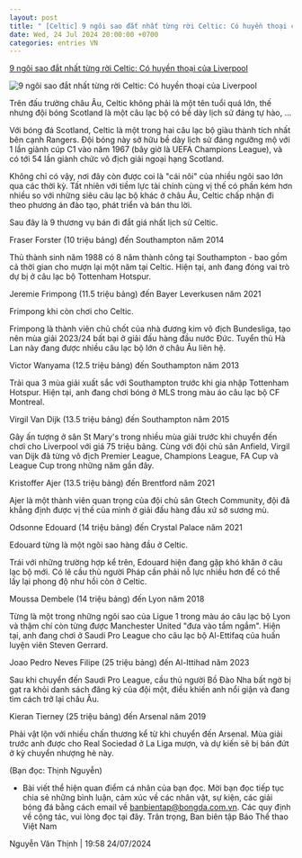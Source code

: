 ```yaml
---
layout: post
title: " [Celtic] 9 ngôi sao đắt nhất từng rời Celtic: Có huyền thoại của Liverpool"
date: Wed, 24 Jul 2024 20:00:00 +0700
categories: entries VN
---
```

[9 ngôi sao đắt nhất từng rời Celtic: Có huyền thoại của Liverpool](https://www.tinthethao.com.vn/9-ngoi-sao-dat-nhat-tung-roi-celtic-co-huyen-thoai-cua-liverpool-d771375.html)

![9 ngôi sao đắt nhất từng rời Celtic: Có huyền thoại của Liverpool](https://media.tinthethao.com.vn/resize/534x280/files/bongda/2024/07/24/9-ngoi-sao-dat-nhat-tung-roi-celtic-co-huyen-thoai-cua-liverpool-1721825260261jpg.jpg)

Trên đấu trường châu Âu, Celtic không phải là một tên tuổi quá lớn, thế nhưng đội bóng Scotland là một câu lạc bộ có bề dày lịch sử đáng tự hào, ...

Với bóng đá Scotland, Celtic là một trong hai câu lạc bộ giàu thành tích nhất bên cạnh Rangers. Đội bóng này sở hữu bề dày lịch sử đáng ngưỡng mộ với 1 lần giành cúp C1 vào năm 1967 (bây giờ là UEFA Champions League), và có tới 54 lần giành chức vô địch giải ngoại hạng Scotland.

Không chỉ có vậy, nơi đây còn được coi là "cái nôi" của nhiều ngôi sao lớn qua các thời kỳ. Tất nhiên với tiềm lực tài chính cùng vị thế có phần kém hơn nhiều so với những siêu câu lạc bộ khác ở châu Âu, Celtic chấp nhận đi theo phương án đào tạo, phát triển và bán thu lời.

Sau đây là 9 thương vụ bán đi đắt giá nhất lịch sử Celtic.

Fraser Forster (10 triệu bảng) đến Southampton năm 2014

Thủ thành sinh năm 1988 có 8 năm thành công tại Southampton - bao gồm cả thời gian cho mượn lại một năm tại Celtic. Hiện tại, anh đang đóng vai trò dự bị ở câu lạc bộ Tottenham Hotspur.

Jeremie Frimpong (11.5 triệu bảng) đến Bayer Leverkusen năm 2021

Frimpong khi còn chơi cho Celtic.

Frimpong là thành viên chủ chốt của nhà đương kim vô địch Bundesliga, tạo nên mùa giải 2023/24 bất bại ở giải đấu hàng đầu nước Đức. Tuyển thủ Hà Lan này đang được nhiều câu lạc bộ lớn ở châu Âu liên hệ.

Victor Wanyama (12.5 triệu bảng) đến Southampton năm 2013

Trải qua 3 mùa giải xuất sắc với Southampton trước khi gia nhập Tottenham Hotspur. Hiện tại, anh đang chơi bóng ở MLS trong màu áo câu lạc bộ CF Montreal.

Virgil Van Dijk (13.5 triệu bảng) đến Southampton năm 2015

Gây ấn tượng ở sân St Mary's trong nhiều mùa giải trước khi chuyển đến chơi cho Liverpool với giá 75 triệu bảng. Cùng với đội chủ sân Anfield, Virgil van Dijk đã từng vô địch Premier League, Champions League, FA Cup và League Cup trong những năm gần đây.

Kristoffer Ajer (13.5 triệu bảng) đến Brentford năm 2021

Ajer là một thành viên quan trọng của đội chủ sân Gtech Community, đội đã khẳng định được vị thế của mình ở giải đấu hàng đầu xứ sở sương mù.

Odsonne Edouard (14 triệu bảng) đến Crystal Palace năm 2021

Edouard từng là một ngôi sao hàng đầu ở Celtic.

Trái với những trường hợp kể trên, Edouard hiện đang gặp khó khăn ở câu lạc bộ mới. Có lẽ cầu thủ người Pháp cần phải nỗ lực nhiều hơn để có thể lấy lại phong độ như hồi còn ở Celtic.

Moussa Dembele (14 triệu bảng) đến Lyon năm 2018

Từng là một trong những ngôi sao của Ligue 1 trong màu áo câu lạc bộ Lyon và thậm chí còn từng được Manchester United "đưa vào tầm ngắm". Hiện tại, anh đang chơi ở Saudi Pro League cho câu lạc bộ Al-Ettifaq của huấn luyện viên Steven Gerrard.

Joao Pedro Neves Filipe (25 triệu bảng) đến Al-Ittihad năm 2023

Sau khi chuyển đến Saudi Pro League, cầu thủ người Bồ Đào Nha bất ngờ bị gạt ra khỏi danh sách đăng ký của đội một, điều khiến anh nổi giận và đang tìm cách trở lại châu Âu.

Kieran Tierney (25 triệu bảng) đến Arsenal năm 2019

Phải vật lộn với nhiều chấn thương kể từ khi chuyển đến Arsenal. Mùa giải trước anh được cho Real Sociedad ở La Liga mượn, và dự kiến sẽ bị bán đứt ở kỳ chuyển nhượng hè này.

(Bạn đọc: Thịnh Nguyễn)

* Bài viết thể hiện quan điểm cá nhân của bạn đọc. Mời bạn đọc tiếp tục chia sẻ những bình luận, cảm xúc về các nhân vật, sự kiện, các giải bóng đá bằng cách email về banbientap@bongda.com.vn. Các quy định về cộng tác, vui lòng đọc tại đây. Trân trọng, Ban biên tập Báo Thể thao Việt Nam

Nguyễn Văn Thịnh | 19:58 24/07/2024


